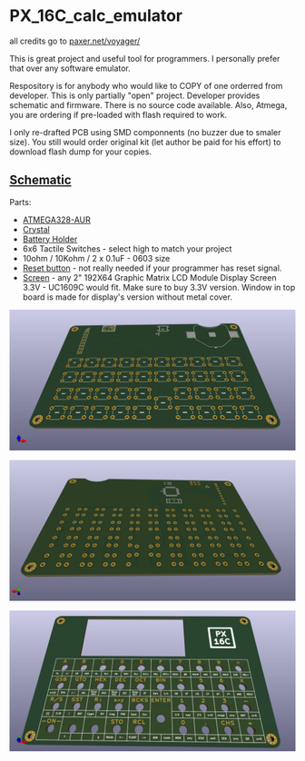 # PX_16C_calc_emulator
all credits go to [paxer.net/voyager/](https://paxer.net/voyager/)

This is great project and useful tool for programmers. I personally prefer that over any software emulator.

Respository is for anybody who would like to COPY of one orderred from developer. This is only partially "open" project. Developer provides schematic and firmware. There is no source code available. Also, Atmega, you are ordering if pre-loaded with flash required to work.

I only re-drafted PCB using SMD componnents (no buzzer due to smaler size). You still would order original kit (let author be paid for his effort) to download flash dump for your copies.

## [Schematic](https://github.com/TechLabGH/PX_16C_calc_emulator/blob/main/HP%2016C%20Pocket.pdf)

Parts:
* [ATMEGA328-AUR](https://www.mouser.com/ProductDetail/556-ATMEGA328-AUR)
* [Crystal](https://www.mouser.com/ProductDetail/710-830003000)
* [Battery Holder](https://www.mouser.com/ProductDetail/12BH002-GR)
* 6x6 Tactile Switches - select high to match your project
* 10ohm / 10Kohm / 2 x 0.1uF - 0603 size
* [Reset button](https://www.mouser.com/ProductDetail/Wurth-Elektronik/431181015816?qs=wr8lucFkNMWQBPdjQ%252B9NsA%3D%3D) - not really needed if your programmer has reset signal.
* [Screen](https://www.aliexpress.us/item/2255800684095628.html?spm=a2g0o.order_list.order_list_main.11.55771802Im1IZ1&gatewayAdapt=glo2usa) - any 2" 192X64 Graphic Matrix LCD Module Display Screen 3.3V - UC1609C would fit. Make sure to buy 3.3V version. Window in top board is made for display's version without metal cover.

![Main-1](/HP_16C_Pocket_1.jpg)

![Main-2](/HP_16C_Pocket_2.png)

![Top](/top.jpg)

